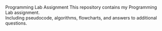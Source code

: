 Programming Lab Assignment
This repository contains my Programming Lab assignment.       
Including pseudocode, algorithms, flowcharts, and answers to additional questions.
